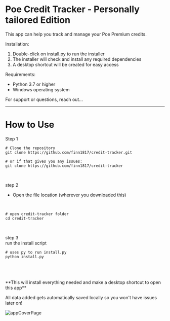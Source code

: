 Poe Credit Tracker - Personally tailored Edition
================================================

This app can help you track and manage your Poe Premium credits.

Installation:
1. Double-click on install.py to run the installer
2. The installer will check and install any required dependencies
3. A desktop shortcut will be created for easy access

Requirements:
- Python 3.7 or higher
- Windows operating system

For support or questions, reach out...


-----------------------------------------

How to Use
===========
Step 1
<br>
```  
# Clone the repository
git clone https://github.com/finn1817/credit-tracker.git

# or if that gives you any issues:
git clone https://github.com/finn1817/credit-tracker
```
<br>

step 2
<br>
- Open the file location (wherever you downloaded this)
<br>

```
# open credit-tracker folder
cd credit-tracker
```

<br>

step 3
<br>
run the install script
<br>

```
# uses py to run install.py
python install.py
```

<br>
<br>
<br>
**This will install everything needed and make a desktop shortcut to open this app**
<br>

All data added gets automatically saved locally so you won't have issues later on!



![appCoverPage](https://github.com/user-attachments/assets/c2ba8ddc-897b-4ef3-bebc-9703fbacd9d8)
